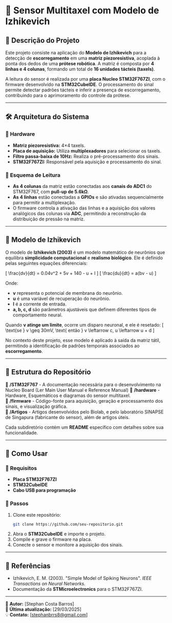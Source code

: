 # 🦾 Sensor Multitaxel com Modelo de Izhikevich

## 📌 **Descrição do Projeto**
Este projeto consiste na aplicação do **Modelo de Izhikevich** para a detecção de **escorregamento** em uma **matriz piezoresistiva**, acoplada à ponta dos dedos de uma **prótese robótica**. A matriz é composta por **4 linhas e 4 colunas**, formando um total de **16 unidades tácteis (taxels)**.

A leitura do sensor é realizada por uma **placa Nucleo STM32F767ZI**, com o firmware desenvolvido na **STM32CubeIDE**. O processamento do sinal permite detectar padrões tácteis e inferir a presença de escorregamento, contribuindo para o aprimoramento do controle da prótese.

---

## 🛠 **Arquitetura do Sistema**
### 🔹 **Hardware**
- **Matriz piezoresistiva:** 4×4 taxels.
- **Placa de aquisição:** Utiliza **multiplexadores** para selecionar os taxels.
- **Filtro passa-baixa de 10Hz:** Realiza o pré-processamento dos sinais.
- **STM32F767ZI:** Responsável pela aquisição e processamento do sinal.

### 🔹 **Esquema de Leitura**
- **As 4 colunas** da matriz estão conectadas aos **canais do ADC1** do STM32F767, com **pull-up de 5.6kΩ**.
- **As 4 linhas** estão conectadas a **GPIOs** e são ativadas sequencialmente para permitir a multiplexação.
- O firmware controla a ativação das linhas e a aquisição dos valores analógicos das colunas via **ADC**, permitindo a reconstrução da distribuição de pressão na matriz.

---

## 🧠 **Modelo de Izhikevich**
O modelo de **Izhikevich (2003)** é um modelo matemático de neurônios que equilibra **simplicidade computacional** e **realismo biológico**. Ele é definido pelas seguintes equações diferenciais:

\[ \frac{dv}{dt} = 0.04v^2 + 5v + 140 - u + I \]
\[ \frac{du}{dt} = a(bv - u) \]

Onde:
- **v** representa o potencial de membrana do neurônio.
- **u** é uma variável de recuperação do neurônio.
- **I** é a corrente de entrada.
- **a, b, c, d** são parâmetros ajustáveis que definem diferentes tipos de comportamento neural.

Quando **v atinge um limite**, ocorre um disparo neuronal, e ele é resetado:
\[ \text{se } v \geq 30mV, \text{ então } v \leftarrow c, u \leftarrow u + d \]

No contexto deste projeto, esse modelo é aplicado à saída da matriz tátil, permitindo a identificação de padrões temporais associados ao **escorregamento**.

---

## 📂 **Estrutura do Repositório**
📁 **/STM32F767** - A documentação necessária para o desenvolvimento na Nucleo Board (Ler Main User Manual e Reference Manual)
📁 **/hardware** - Hardware, Esquemáticos e diagramas do sensor multitaxel.  
📁 **/firmware** - Código-fonte para aquisição, geração e processamento dos sinais, e visualização gráfica.  
📁 **/Artigos** - Artigos desenvolvidos pelo Biolab, e pelo laboratório SINAPSE de Singapura (fabricante do sensor), além de artigos úteis.  

Cada subdiretório contém um **README** específico com detalhes sobre sua funcionalidade.

---

## 🚀 **Como Usar**
### 📌 **Requisitos**
- **Placa STM32F767ZI**
- **STM32CubeIDE**
- **Cabo USB para programação**

### 🔧 **Passos**
1. Clone este repositório:  
   ```bash
   git clone https://github.com/seu-repositorio.git
   ```
2. Abra o **STM32CubeIDE** e importe o projeto.
3. Compile e grave o firmware na placa.
4. Conecte o sensor e monitore a aquisição dos sinais.

---

## 📜 **Referências**
- Izhikevich, E. M. (2003). "Simple Model of Spiking Neurons". _IEEE Transactions on Neural Networks._
- Documentação da **STMicroelectronics** para o STM32F767ZI.

---

📌 **Autor:** [Stephan Costa Barros]  
📅 **Última atualização:** [29/03/2025]  
💡 **Contato:** [stephanbrrs8@gmail.com]


